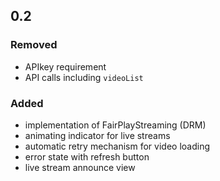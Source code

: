 ## 0.2

### Removed
- APIkey requirement
- API calls including `videoList`

### Added
- implementation of FairPlayStreaming (DRM)
- animating indicator for live streams
- automatic retry mechanism for video loading
- error state with refresh button
- live stream announce view
